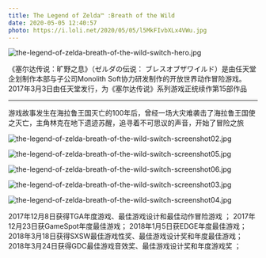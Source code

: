 ```yaml
---
title: The Legend of Zelda™ :Breath of the Wild
date: 2020-05-05 12:40:57
photo: https://i.loli.net/2020/05/05/l5MkFIvbXLx4VWu.jpg
---
```

    

![the-legend-of-zelda-breath-of-the-wild-switch-hero.jpg](https://i.loli.net/2020/05/05/l5MkFIvbXLx4VWu.jpg) 
        

《塞尔达传说：旷野之息》（ゼルダの伝说： ブレスオブザワイルド）是由任天堂企划制作本部与子公司Monolith Soft协力研发制作的开放世界动作冒险游戏。2017年3月3日由任天堂发行，为《塞尔达传说》系列游戏正统续作第15部作品

-----

游戏故事发生在海拉鲁王国灭亡的100年后，曾经一场大灾难袭击了海拉鲁王国使之灭亡，主角林克在地下遗迹苏醒，追寻着不可思议的声音，开始了冒险之旅

![the-legend-of-zelda-breath-of-the-wild-switch-screenshot02.jpg](https://i.loli.net/2020/05/05/RjbOQW7lkX4weSN.jpg)

![the-legend-of-zelda-breath-of-the-wild-switch-screenshot05.jpg](https://i.loli.net/2020/05/05/h7kxGRwby9ild6Z.jpg)

![the-legend-of-zelda-breath-of-the-wild-switch-screenshot06.jpg](https://i.loli.net/2020/05/05/D94he6tgi7RxSHP.jpg)

![the-legend-of-zelda-breath-of-the-wild-switch-screenshot03.jpg](https://i.loli.net/2020/05/05/YRMmig8bwtnKsTH.jpg)

![the-legend-of-zelda-breath-of-the-wild-switch-screenshot04.jpg](https://i.loli.net/2020/05/05/HEbV1TlDsUrRehK.jpg)

 

  2017年12月8日获得TGA年度游戏、最佳游戏设计和最佳动作冒险游戏 ；
  2017年12月23日获GameSpot年度最佳游戏；
  2018年1月5日获EDGE年度最佳游戏；
  2018年3月18日获得SXSW最佳游戏性奖、最佳游戏设计奖和年度最佳游戏；
  2018年3月24日获得GDC最佳游戏音效奖、最佳游戏设计奖和年度游戏奖 ；



